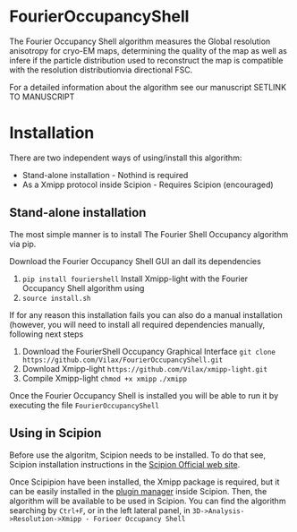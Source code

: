 # FourierOccupancyShell

The Fourier Occupancy Shell algorithm measures the Global resolution anisotropy for cryo-EM maps, determining the quality of the map as well as infere if the particle distribution used to reconstruct the map is compatible with the resolution distributionvia directional FSC.

For a detailed information about the algorithm see our manuscript SETLINK TO MANUSCRIPT

# Installation

There are two independent ways of using/install this algorithm:

* Stand-alone installation - Nothind is required
* As a Xmipp protocol inside Scipion - Requires Scipion (encouraged)

## Stand-alone installation

The most simple manner is to install The Fourier Shell Occupancy algorithm via pip.

Download the Fourier Occupancy Shell GUI an dall its dependencies
1) `pip install fouriershell`
Install Xmipp-light with the Fourier Occupancy Shell algorithm using
2) `source install.sh`

If for any reason this installation fails you can also do a manual installation (however, you will need to install all required dependencies manually, following next steps

1) Download the FourierShell Occupancy Graphical Interface
`git clone https://github.com/Vilax/FourierOccupancyShell.git`
2) Download Xmipp-light
`https://github.com/Vilax/xmipp-light.git`
3) Compile Xmipp-light
`chmod +x xmipp`
`./xmipp`

Once the Fourier Occupancy Shell is installed you will be able to run it by executing the file
`FourierOccupancyShell`


## Using in Scipion

Before use the algoritm, Scipion needs to be installed. To do that see, Scipion installation instructions in the [Scipion Official web site](http://scipion.i2pc.es/).

Once Scipipion have been installed, the Xmipp package is required, but it can be easily installed in the [plugin manager](https://scipion-em.github.io/docs/docs/user/plugin-manager.html#plugin-manager) inside Scipion.
Then, the algorithm will be available to be used in Scipion. You can find the algorithm searching by `Ctrl+F`, or in the left lateral panel, in `3D->Analysis->Resolution->Xmipp - Forioer Occupancy Shell`


